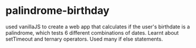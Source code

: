 # palindrome-birthday
 
used vanillaJS to create a web app that calculates if the user's birthdate is a palindrome, which tests 6 different combinations of dates. Learnt about setTimeout and ternary operators. Used many if else statements. 
